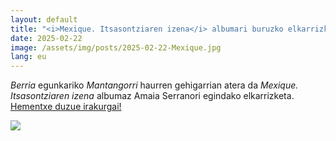 ```yaml
---
layout: default
title: "<i>Mexique. Itsasontziaren izena</i> albumari buruzko elkarrizketa"
date: 2025-02-22
image: /assets/img/posts/2025-02-22-Mexique.jpg
lang: eu
---
```


<i>Berria</i> egunkariko <i>Mantangorri</i> haurren gehigarrian atera da <i>Mexique. Itsasontziaren izena</i> albumaz Amaia Serranori egindako elkarrizketa.
<a href="https://www.berria.eus/mantangorri/gaiak/amaia-serrano-itzultzailea-identitatea-lapurtzen-zaie-haur-erbesteratuei" target="_blank"> Hementxe duzue irakurgai! </a>

<a href="https://www.berria.eus/mantangorri/gaiak/amaia-serrano-itzultzailea-identitatea-lapurtzen-zaie-haur-erbesteratuei" target="_blank">
<img src="http://www.gatai.eus/assets/img/posts/2025-02-22-Mexique.jpg">
</a>

